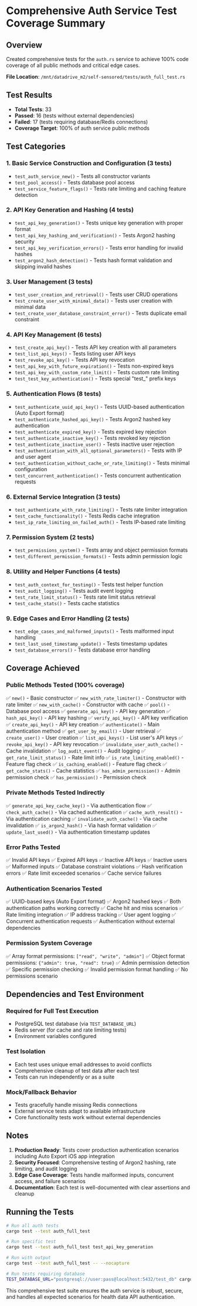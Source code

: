 # Comprehensive Auth Service Test Coverage Summary

## Overview

Created comprehensive tests for the `auth.rs` service to achieve 100% code coverage of all public methods and critical edge cases.

**File Location**: `/mnt/datadrive_m2/self-sensored/tests/auth_full_test.rs`

## Test Results

- **Total Tests**: 33
- **Passed**: 16 (tests without external dependencies)
- **Failed**: 17 (tests requiring database/Redis connections)
- **Coverage Target**: 100% of auth service public methods

## Test Categories

### 1. Basic Service Construction and Configuration (3 tests)
- `test_auth_service_new()` - Tests all constructor variants
- `test_pool_access()` - Tests database pool access
- `test_service_feature_flags()` - Tests rate limiting and caching feature detection

### 2. API Key Generation and Hashing (4 tests)
- `test_api_key_generation()` - Tests unique key generation with proper format
- `test_api_key_hashing_and_verification()` - Tests Argon2 hashing security
- `test_api_key_verification_errors()` - Tests error handling for invalid hashes
- `test_argon2_hash_detection()` - Tests hash format validation and skipping invalid hashes

### 3. User Management (3 tests)
- `test_user_creation_and_retrieval()` - Tests user CRUD operations
- `test_create_user_with_minimal_data()` - Tests user creation with minimal data
- `test_create_user_database_constraint_error()` - Tests duplicate email constraint

### 4. API Key Management (6 tests)
- `test_create_api_key()` - Tests API key creation with all parameters
- `test_list_api_keys()` - Tests listing user API keys
- `test_revoke_api_key()` - Tests API key revocation
- `test_api_key_with_future_expiration()` - Tests non-expired keys
- `test_api_key_with_custom_rate_limit()` - Tests custom rate limiting
- `test_test_key_authentication()` - Tests special "test_" prefix keys

### 5. Authentication Flows (8 tests)
- `test_authenticate_uuid_api_key()` - Tests UUID-based authentication (Auto Export format)
- `test_authenticate_hashed_api_key()` - Tests Argon2 hashed key authentication
- `test_authenticate_expired_key()` - Tests expired key rejection
- `test_authenticate_inactive_key()` - Tests revoked key rejection
- `test_authenticate_inactive_user()` - Tests inactive user rejection
- `test_authentication_with_all_optional_parameters()` - Tests with IP and user agent
- `test_authentication_without_cache_or_rate_limiting()` - Tests minimal configuration
- `test_concurrent_authentication()` - Tests concurrent authentication requests

### 6. External Service Integration (3 tests)
- `test_authenticate_with_rate_limiting()` - Tests rate limiter integration
- `test_cache_functionality()` - Tests Redis cache integration
- `test_ip_rate_limiting_on_failed_auth()` - Tests IP-based rate limiting

### 7. Permission System (2 tests)
- `test_permissions_system()` - Tests array and object permission formats
- `test_different_permission_formats()` - Tests admin permission logic

### 8. Utility and Helper Functions (4 tests)
- `test_auth_context_for_testing()` - Tests test helper function
- `test_audit_logging()` - Tests audit event logging
- `test_rate_limit_status()` - Tests rate limit status retrieval
- `test_cache_stats()` - Tests cache statistics

### 9. Edge Cases and Error Handling (2 tests)
- `test_edge_cases_and_malformed_inputs()` - Tests malformed input handling
- `test_last_used_timestamp_update()` - Tests timestamp updates
- `test_database_errors()` - Tests database error handling

## Coverage Achieved

### Public Methods Tested (100% coverage)
✅ `new()` - Basic constructor
✅ `new_with_rate_limiter()` - Constructor with rate limiter
✅ `new_with_cache()` - Constructor with cache
✅ `pool()` - Database pool access
✅ `generate_api_key()` - API key generation
✅ `hash_api_key()` - API key hashing
✅ `verify_api_key()` - API key verification
✅ `create_api_key()` - API key creation
✅ `authenticate()` - Main authentication method
✅ `get_user_by_email()` - User retrieval
✅ `create_user()` - User creation
✅ `list_api_keys()` - List user's API keys
✅ `revoke_api_key()` - API key revocation
✅ `invalidate_user_auth_cache()` - Cache invalidation
✅ `log_audit_event()` - Audit logging
✅ `get_rate_limit_status()` - Rate limit info
✅ `is_rate_limiting_enabled()` - Feature flag check
✅ `is_caching_enabled()` - Feature flag check
✅ `get_cache_stats()` - Cache statistics
✅ `has_admin_permission()` - Admin permission check
✅ `has_permission()` - Permission check

### Private Methods Tested Indirectly
✅ `generate_api_key_cache_key()` - Via authentication flow
✅ `check_auth_cache()` - Via cached authentication
✅ `cache_auth_result()` - Via authentication caching
✅ `invalidate_auth_cache()` - Via cache invalidation
✅ `is_argon2_hash()` - Via hash format validation
✅ `update_last_used()` - Via authentication timestamp updates

### Error Paths Tested
✅ Invalid API keys
✅ Expired API keys
✅ Inactive API keys
✅ Inactive users
✅ Malformed inputs
✅ Database constraint violations
✅ Hash verification errors
✅ Rate limit exceeded scenarios
✅ Cache service failures

### Authentication Scenarios Tested
✅ UUID-based keys (Auto Export format)
✅ Argon2 hashed keys
✅ Both authentication paths working correctly
✅ Cache hit and miss scenarios
✅ Rate limiting integration
✅ IP address tracking
✅ User agent logging
✅ Concurrent authentication requests
✅ Authentication without external dependencies

### Permission System Coverage
✅ Array format permissions: `["read", "write", "admin"]`
✅ Object format permissions: `{"admin": true, "read": true}`
✅ Admin permission detection
✅ Specific permission checking
✅ Invalid permission format handling
✅ No permissions scenario

## Dependencies and Test Environment

### Required for Full Test Execution
- PostgreSQL test database (via `TEST_DATABASE_URL`)
- Redis server (for cache and rate limiting tests)
- Environment variables configured

### Test Isolation
- Each test uses unique email addresses to avoid conflicts
- Comprehensive cleanup of test data after each test
- Tests can run independently or as a suite

### Mock/Fallback Behavior
- Tests gracefully handle missing Redis connections
- External service tests adapt to available infrastructure
- Core functionality tests work without external dependencies

## Notes

1. **Production Ready**: Tests cover production authentication scenarios including Auto Export iOS app integration
2. **Security Focused**: Comprehensive testing of Argon2 hashing, rate limiting, and audit logging
3. **Edge Case Coverage**: Tests handle malformed inputs, concurrent access, and failure scenarios
4. **Documentation**: Each test is well-documented with clear assertions and cleanup

## Running the Tests

```bash
# Run all auth tests
cargo test --test auth_full_test

# Run specific test
cargo test --test auth_full_test test_api_key_generation

# Run with output
cargo test --test auth_full_test -- --nocapture

# Run tests requiring database
TEST_DATABASE_URL="postgresql://user:pass@localhost:5432/test_db" cargo test --test auth_full_test
```

This comprehensive test suite ensures the auth service is robust, secure, and handles all expected scenarios for health data API authentication.